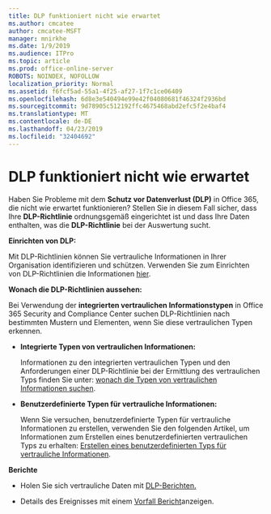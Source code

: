 ```yaml
---
title: DLP funktioniert nicht wie erwartet
ms.author: cmcatee
author: cmcatee-MSFT
manager: mnirkhe
ms.date: 1/9/2019
ms.audience: ITPro
ms.topic: article
ms.prod: office-online-server
ROBOTS: NOINDEX, NOFOLLOW
localization_priority: Normal
ms.assetid: f6fcf5ad-55a1-4f25-af27-1f7c1ce06409
ms.openlocfilehash: 6d8e3e540494e99e42f04080681f46324f2936bd
ms.sourcegitcommit: 9d78905c512192ffc4675468abd2efc5f2e4baf4
ms.translationtype: MT
ms.contentlocale: de-DE
ms.lasthandoff: 04/23/2019
ms.locfileid: "32404692"
---
```

# <a name="dlp-not-working-as-expected"></a>DLP funktioniert nicht wie erwartet


Haben Sie Probleme mit dem **Schutz vor Datenverlust (DLP)** in Office 365, die nicht wie erwartet funktionieren? Stellen Sie in diesem Fall sicher, dass Ihre **DLP-Richtlinie** ordnungsgemäß eingerichtet ist und dass Ihre Daten enthalten, was die **DLP-Richtlinie** bei der Auswertung sucht. 
  
 **Einrichten von DLP:**
  
Mit DLP-Richtlinien können Sie vertrauliche Informationen in Ihrer Organisation identifizieren und schützen. Verwenden Sie zum Einrichten von DLP-Richtlinien die Informationen [hier](https://docs.microsoft.com/office365/securitycompliance/prevent-data-loss#set-up-dlp).
  
 **Wonach die DLP-Richtlinien aussehen:**
  
Bei Verwendung der **integrierten vertraulichen Informationstypen** in Office 365 Security and Compliance Center suchen DLP-Richtlinien nach bestimmten Mustern und Elementen, wenn Sie diese vertraulichen Typen erkennen. 
  
- **Integrierte Typen von vertraulichen Informationen:**
    
    Informationen zu den integrierten vertraulichen Typen und den Anforderungen einer DLP-Richtlinie bei der Ermittlung des vertraulichen Typs finden Sie unter: [wonach die Typen von vertraulichen Informationen suchen](https://docs.microsoft.com/office365/securitycompliance/what-the-sensitive-information-types-look-for).
    
- **Benutzerdefinierte Typen für vertrauliche Informationen:**
    
    Wenn Sie versuchen, benutzerdefinierte Typen für vertrauliche Informationen zu erstellen, verwenden Sie den folgenden Artikel, um Informationen zum Erstellen eines benutzerdefinierten vertraulichen Typs zu erhalten: [Erstellen eines benutzerdefinierten Typs für vertrauliche Informationen](https://docs.microsoft.com/office365/securitycompliance/create-a-custom-sensitive-information-type).
    
 **Berichte**
  
- Holen Sie sich vertrauliche Daten mit [DLP-Berichten.](https://docs.microsoft.com/office365/securitycompliance/data-loss-prevention-policies#dlp-reports)
    
- Details des Ereignisses mit einem [Vorfall Bericht](https://docs.microsoft.com/office365/securitycompliance/data-loss-prevention-policies#incident-reports)anzeigen.
    

